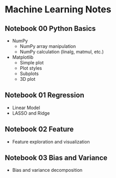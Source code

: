 # Machine Learning Notes    
## Notebook 00 Python Basics
- NumPy
  - NumPy array manipulation
  - NumPy calculation (linalg, matmul, etc.)
- Matplotlib
  - Simple plot
  - Plot styles
  - Subplots
  - 3D plot

## Notebook 01 Regression
- Linear Model
- LASSO and Ridge

## Notebook 02 Feature
- Feature exploration and visualization

## Notebook 03 Bias and Variance
- Bias and variance decomposition

